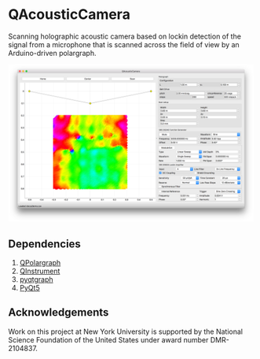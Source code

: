# QAcousticCamera

Scanning holographic acoustic camera based on 
lockin detection of the signal from a microphone
that is scanned across the field of view by an
Arduino-driven polargraph.

<img src="docs/QAcousticCamera.png" width="500" alt="Acoustic camera interface">

## Dependencies
1. [QPolargraph](https://github.com/davidgrier/QPolargraph/)
2. [QInstrument](https://github.com/davidgrier/QInstrument/)
3. [pyqtgraph](https://pyqtgraph.org/)
4. [PyQt5](https://pypi.org/project/PyQt5/)

## Acknowledgements

Work on this project at New York University is supported by
the National Science Foundation of the United States under
award number DMR-2104837.
